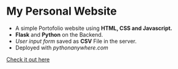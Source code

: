 # My Personal Website
+ A simple Portofolio website using **HTML, CSS and Javascript.**
+ **Flask** and **Python** on the Backend.
+ *User input form* saved as **CSV** File in the server.
+ Deployed with *pythonanywhere.com*


[Check it out here](http://teamrdx.pythonanywhere.com/)
